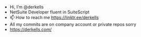 - Hi, I’m @derkells
- NetSuite Developer fluent in SuiteScript
- 📫 How to reach me https://linktr.ee/derkells
- All my commits are on company account or private repos sorry 
- https://derkells.com/
